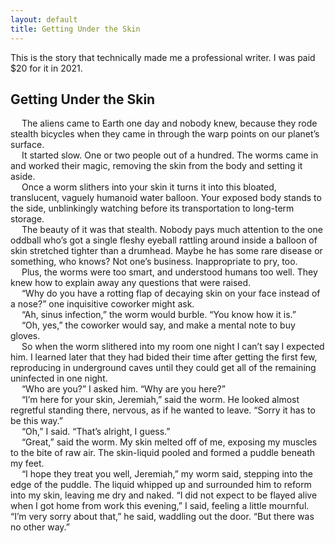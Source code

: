 ```yaml
---
layout: default
title: Getting Under the Skin
---
```


This is the story that technically made me a professional writer. I was paid $20 for it in 2021.

## Getting Under the Skin

&emsp; The aliens came to Earth one day and nobody knew, because they rode stealth bicycles when they came in through the warp points on our planet’s surface.    
&emsp; It started slow. One or two people out of a hundred. The worms came in and worked their magic, removing the skin from the body and setting it aside.    
&emsp; Once a worm slithers into your skin it turns it into this bloated, translucent, vaguely humanoid water balloon. Your exposed body stands to the side, unblinkingly watching before its transportation to long-term storage.    
&emsp; The beauty of it was that stealth. Nobody pays much attention to the one oddball who’s got a single fleshy eyeball rattling around inside a balloon of skin stretched tighter than a drumhead. Maybe he has some rare disease or something, who knows? Not one’s business. Inappropriate to pry, too.     
&emsp; Plus, the worms were too smart, and understood humans too well. They knew how to explain away any questions that were raised.      
&emsp; “Why do you have a rotting flap of decaying skin on your face instead of a nose?” one inquisitive coworker might ask.    
&emsp; “Ah, sinus infection,” the worm would burble. “You know how it is.”    
&emsp; “Oh, yes,” the coworker would say, and make a mental note to buy gloves.    
&emsp; So when the worm slithered into my room one night I can’t say I expected him. I learned later that they had bided their time after getting the first few, reproducing in underground caves until they could get all of the remaining uninfected in one night.    
&emsp; “Who are you?” I asked him. “Why are you here?”    
&emsp; “I’m here for your skin, Jeremiah,” said the worm. He looked almost regretful standing there, nervous, as if he wanted to leave. “Sorry it has to be this way.”    
&emsp; “Oh,” I said. “That’s alright, I guess.”    
&emsp; “Great,” said the worm. My skin melted off of me, exposing my muscles to the bite of raw air. The skin-liquid pooled and formed a puddle beneath my feet.    
&emsp; “I hope they treat you well, Jeremiah,” my worm said, stepping into the edge of the puddle. The liquid whipped up and surrounded him to reform into my skin, leaving me dry and naked.
“I did not expect to be flayed alive when I got home from work this evening,” I said, feeling a little mournful.
“I’m very sorry about that,” he said, waddling out the door. “But there was no other way.”
